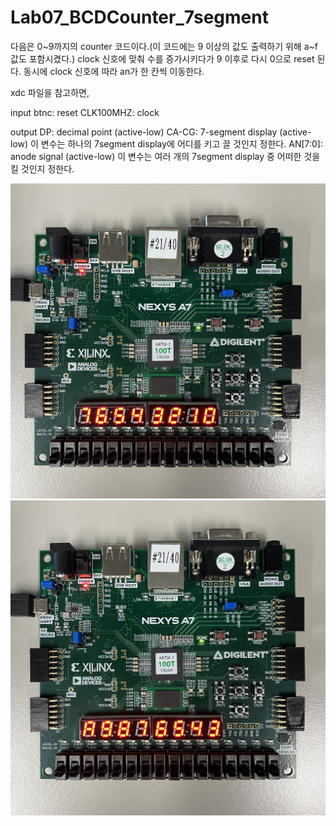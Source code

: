 # Lab07_BCDCounter_7segment
다음은 0~9까지의 counter 코드이다.(이 코드에는 9 이상의 값도 출력하기 위해 a~f 값도 포함시켰다.) clock 신호에 맞춰 수를 증가시키다가 9 이후로 다시 0으로 reset 된다. 동시에 clock 신호에 따라 an가 한 칸씩 이동한다.

xdc 파일을 참고하면,

input
btnc: reset
CLK100MHZ: clock

output
DP: decimal point (active-low)
CA-CG: 7-segment display (active-low)
    이 변수는 하나의 7segment display에 어디를 키고 끌 것인지 정한다.
AN[7:0]: anode signal (active-low)
    이 변수는 여러 개의 7segment display 중 어떠한 것을 킬 것인지 정한다.


<img src="./Lab07_BCDCounter_7Segment.jpg">
<img src="./Lab07_BCDCounter_7Segment(1).jpg">
